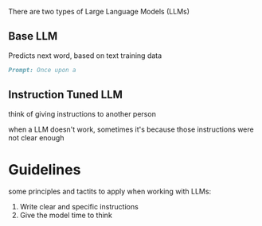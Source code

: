 There are two types of Large Language Models (LLMs)

## Base LLM
Predicts next word, based on text training data

```md
Prompt: Once upon a
```



## Instruction Tuned LLM

think of giving instructions to another person

when a LLM doesn't work, sometimes it's because those instructions were not clear enough

# Guidelines

some principles and tactits to apply when working with LLMs:
1. Write clear and specific instructions
2. Give the model time to think
